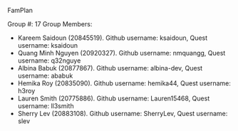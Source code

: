 FamPlan

Group #: 17
Group Members: 
- Kareem Saidoun (20845519). Github username: ksaidoun, Quest username: ksaidoun
- Quang Minh Nguyen (20920327). Github username: nmquangg, Quest username: q32nguye
- Albina Babuk (20877867). Github username: albina-dev, Quest username: ababuk
- Hemika Roy (20835090). Github username: hemika44, Quest username: h3roy
- Lauren Smith (20775886). Github username: Lauren15468, Quest username: ll3smith
- Sherry Lev (20883108). Github username: SherryLev, Quest username: slev
